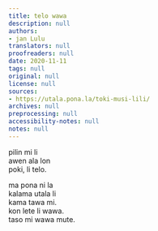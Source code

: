 ```yaml
---
title: telo wawa
description: null
authors:
- jan Lulu
translators: null
proofreaders: null
date: 2020-11-11
tags: null
original: null
license: null
sources:
- https://utala.pona.la/toki-musi-lili/
archives: null
preprocessing: null
accessibility-notes: null
notes: null
---
```


pilin mi li  
awen ala lon  
poki, li telo.

ma pona ni la  
kalama utala li  
kama tawa mi.  
kon lete li wawa.  
taso mi wawa mute.